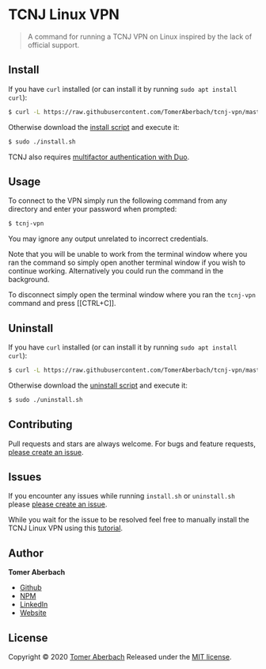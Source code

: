 # TCNJ Linux VPN

> A command for running a TCNJ VPN on Linux inspired by the lack of official support.

## Install

If you have `curl` installed (or can install it by running `sudo apt install curl`):

```sh
$ curl -L https://raw.githubusercontent.com/TomerAberbach/tcnj-vpn/master/install.sh | sudo bash
```

Otherwise download the [install script](https://raw.githubusercontent.com/TomerAberbach/tcnj-vpn/master/install.sh) and execute it:

```sh
$ sudo ./install.sh
```

TCNJ also requires [multifactor authentication with Duo](https://security.tcnj.edu/resources-tips/duo-multifactor-authentication).

## Usage

To connect to the VPN simply run the following command from any directory and enter your password when prompted:

```sh
$ tcnj-vpn
```

You may ignore any output unrelated to incorrect credentials.

Note that you will be unable to work from the terminal window where you ran the command so simply open another terminal window if you wish to continue working. Alternatively you could run the command in the background.

To disconnect simply open the terminal window where you ran the `tcnj-vpn` command and press [[CTRL+C]].

## Uninstall

If you have `curl` installed (or can install it by running `sudo apt install curl`):

```sh
$ curl -L https://raw.githubusercontent.com/TomerAberbach/tcnj-vpn/master/uninstall.sh | sudo bash
```

Otherwise download the [uninstall script](https://raw.githubusercontent.com/TomerAberbach/tcnj-vpn/master/uninstall.sh) and execute it:

```sh
$ sudo ./uninstall.sh
```

## Contributing

Pull requests and stars are always welcome. For bugs and feature requests, [please create an issue](https://github.com/TomerAberbach/tcnj-vpn/issues/new).

## Issues

If you encounter any issues while running `install.sh` or `uninstall.sh` please [please create an issue](https://github.com/TomerAberbach/tcnj-vpn/issues/new).

While you wait for the issue to be resolved feel free to manually install the TCNJ Linux VPN using this [tutorial](https://tomeraberba.ch/html/post/tcnj-linux-vpn.html).

## Author

**Tomer Aberbach**

* [Github](https://github.com/TomerAberbach)
* [NPM](https://www.npmjs.com/~tomeraberbach)
* [LinkedIn](https://www.linkedin.com/in/tomer-a)
* [Website](https://tomeraberba.ch)

## License

Copyright © 2020 [Tomer Aberbach](https://github.com/TomerAberbach)
Released under the [MIT license](https://github.com/TomerAberbach/tcnj-vpn/blob/master/LICENSE).
